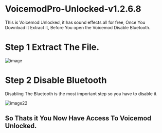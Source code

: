# VoicemodPro-Unlocked-v1.2.6.8
This is Voicemod Unlocked, it has sound effects all for free, Once You Download it Extract it, Before You open the Voicemod Disable Bluetooth.

# Step 1 Extract The File.

![image](https://github.com/TechChris334/VoicemodPro-Unlocked-v1.2.6.8/assets/71934834/45859d1c-0cfe-4ff0-888d-da724c9e1d1f)

# Step 2 Disable Bluetooth

Disabling The Bluetooth is the most important step so you have to disable it. 

![image22](https://github.com/TechChris334/VoicemodPro-Unlocked-v1.2.6.8/assets/71934834/781a3e19-1ae6-452f-9f68-ccd0f96029c4)




## So Thats it You Now Have Access To Voicemod Unlocked.
